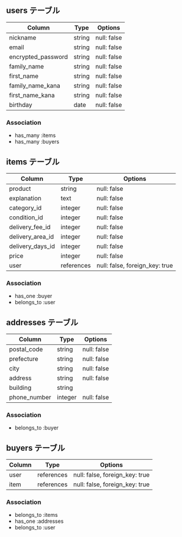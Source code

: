 ## users テーブル

| Column            | Type   | Options     |
| ----------------  | ------ | ----------- |
| nickname          | string | null: false |
| email             | string | null: false |
| encrypted_password| string | null: false |
| family_name       | string | null: false |
| first_name        | string | null: false |
| family_name_kana  | string | null: false |
| first_name_kana   | string | null: false |
| birthday          | date   | null: false |


### Association

- has_many :items
- has_many :buyers



## items テーブル

| Column           | Type      | Options                      |
| ---------------- | --------- | ---------------------------- |
| product          | string    | null: false                  |
| explanation      | text      | null: false                  |
| category_id      | integer   | null: false                  |
| condition_id     | integer   | null: false                  |
| delivery_fee_id  | integer   | null: false                  |
| delivery_area_id | integer   | null: false                  |
| delivery_days_id | integer   | null: false                  |
| price            | integer   | null: false                  |
| user             | references|null: false, foreign_key: true|

### Association

- has_one :buyer
- belongs_to :user

## addresses テーブル

| Column          | Type       | Options                        |
| --------------- | ---------- | ------------------------------ |
| postal_code     | string     | null: false                    |
| prefecture      | string     | null: false                    |
| city            | string     | null: false                    |
| address         | string     | null: false                    |
| building        | string     |                                |
| phone_number    | integer    | null: false                    |

### Association

- belongs_to :buyer

## buyers テーブル

| Column          | Type       | Options                        |
| --------------- | ---------- | ------------------------------ |
| user            | references | null: false, foreign_key: true |
| item            | references | null: false, foreign_key: true |

### Association

- belongs_to :items
- has_one :addresses
- belongs_to :user